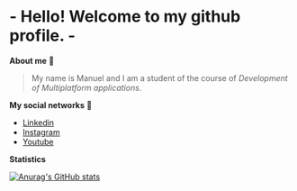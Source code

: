 # - Hello! Welcome to my github profile. - 

 **About me** :man:

> My name is Manuel and I am a student of the course of *Development of Multiplatform applications*.



**My social networks**  :iphone:

- [Linkedin]( https://www.linkedin.com/in/manuelcobos)
- [Instagram](https://www.instagram.com/maanuu__24)
- [Youtube](https://www.youtube.com/c/coboscode)

**Statistics**

[![Anurag's GitHub stats](https://github-readme-stats.vercel.app/api?username=coboscode24)](https://github.com/coboscode24/github-readme-stats)
